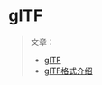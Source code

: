 # glTF

> 文章：
>
> - [glTF](https://github.com/KhronosGroup/glTF)
> - [glTF格式介绍](https://blog.csdn.net/qq_31709249/article/details/86477520)